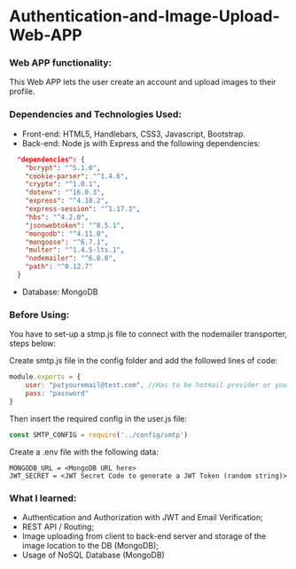 # Authentication-and-Image-Upload-Web-APP

### Web APP functionality:
This Web APP lets the user create an account and upload images to their profile.

### Dependencies and Technologies Used:
* Front-end: HTML5, Handlebars, CSS3, Javascript, Bootstrap.
* Back-end: Node js with Express and the following dependencies:
```json
  "dependencies": {
    "bcrypt": "^5.1.0",
    "cookie-parser": "^1.4.6",
    "crypto": "^1.0.1",
    "dotenv": "^16.0.3",
    "express": "^4.18.2",
    "express-session": "^1.17.3",
    "hbs": "^4.2.0",
    "jsonwebtoken": "^8.5.1",
    "mongodb": "^4.11.0",
    "mongoose": "^6.7.1",
    "multer": "^1.4.5-lts.1",
    "nodemailer": "^6.8.0",
    "path": "^0.12.7"
  }
```
* Database: MongoDB


### Before Using:
You have to set-up a stmp.js file to connect with the nodemailer transporter, steps below:

Create smtp.js file in the config folder and add the followed lines of code:

```javascript
module.exports = {
    user: "putyouremail@test.com", //Has to be hotmail provider or you have to change it in the user.js transporter function to a different service
    pass: "password"
}
```
Then insert the required config in the user.js file:
```javascript
const SMTP_CONFIG = require('../config/smtp')
```

Create a .env file with the following data:
```env
MONGODB_URL = <MongoDB URL here>
JWT_SECRET = <JWT Secret Code to generate a JWT Token (random string)>
```
### What I learned:
- Authentication and Authorization with JWT and Email Verification;
- REST API / Routing;
- Image uploading from client to back-end server and storage of the image location to the DB (MongoDB);
- Usage of NoSQL Database (MongoDB)
